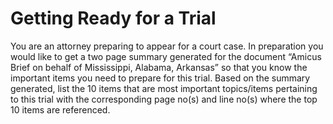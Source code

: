 # Getting Ready for a Trial

You are an attorney preparing to appear for a court case. In preparation you would like to get a two page summary generated for the document “Amicus Brief on behalf of Mississippi, Alabama, Arkansas” so that you know the important items you need to prepare for this trial.
Based on the summary generated, list the 10 items that are most important topics/items pertaining to this trial with the corresponding page no(s) and line no(s) where the top 10 items are referenced. 


